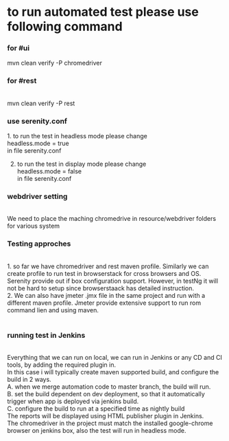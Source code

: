 # to run automated test please use following command
<h3> for #ui</h3>
mvn clean verify -P chromedriver <br>
<h3>for #rest </h3> <br>
mvn clean verify -P rest <br>

<h3> use serenity.conf </h3>
1. to run the test in headless mode please change <br>
headless.mode = true <br>
in file serenity.conf <br>

2. to run the test in display mode please change <br>
      headless.mode = false <br>
      in file serenity.conf <br>

<h3> webdriver setting </h3> <br>
We need to place the maching chromedrive in resource/webdriver folders for various system <br>

<h3> Testing approches </h3><br>
1. so far we have chromedriver and rest maven profile. Similarly we can create profile to run test in browserstack for cross browsers and OS.
Serenity provide out if box configuration support. However, in testNg it will not be hard to setup since browserstaack has detailed instruction.
<br>
2. We can also have jmeter .jmx file in the same project and run with a different maven profile. Jmeter provide extensive support to run rom command lien and using maven.
<br>
<br>
<h3> running test in Jenkins </h3>
<br>
Everything that we can run on local, we can run in Jenkins or any CD and CI tools, by adding the required plugin in.
<br>
In this case i will typically create maven supported build, and configure the build in 2 ways.
<br>
A. when we merge automation code to master branch, the build will run.
<br>
B. set the build dependent on dev deployment, so that it automatically trigger when app is deployed via jenkins build.
<br>
C. configure the build to run at a specified time as nightly build
<br>
The reports will be displayed using HTML publisher plugin in Jenkins.
<br>
The chromedriver in the project must match the installed google-chrome browser on jenkins box, also the test will run in headless mode.